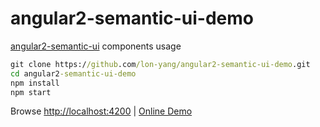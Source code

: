 # angular2-semantic-ui-demo
<a href="https://github.com/lon-yang/angular2-semantic-ui">angular2-semantic-ui</a> components usage

```cmd
git clone https://github.com/lon-yang/angular2-semantic-ui-demo.git
cd angular2-semantic-ui-demo
npm install
npm start
```
Browse <a href="http://localhost:4200">http://localhost:4200</a> | [Online Demo](http://lon-yang.github.io/angular2-semantic-ui-demo)
